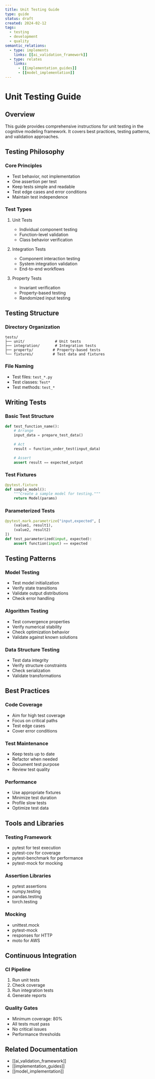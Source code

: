 ```yaml
---
title: Unit Testing Guide
type: guide
status: draft
created: 2024-02-12
tags:
  - testing
  - development
  - quality
semantic_relations:
  - type: implements
    links: [[ai_validation_framework]]
  - type: relates
    links:
      - [[implementation_guides]]
      - [[model_implementation]]
---
```


# Unit Testing Guide

## Overview

This guide provides comprehensive instructions for unit testing in the cognitive modeling framework. It covers best practices, testing patterns, and validation approaches.

## Testing Philosophy

### Core Principles
- Test behavior, not implementation
- One assertion per test
- Keep tests simple and readable
- Test edge cases and error conditions
- Maintain test independence

### Test Types
1. Unit Tests
   - Individual component testing
   - Function-level validation
   - Class behavior verification

2. Integration Tests
   - Component interaction testing
   - System integration validation
   - End-to-end workflows

3. Property Tests
   - Invariant verification
   - Property-based testing
   - Randomized input testing

## Testing Structure

### Directory Organization
```
tests/
├── unit/              # Unit tests
├── integration/       # Integration tests
├── property/         # Property-based tests
└── fixtures/         # Test data and fixtures
```

### File Naming
- Test files: `test_*.py`
- Test classes: `Test*`
- Test methods: `test_*`

## Writing Tests

### Basic Test Structure
```python
def test_function_name():
    # Arrange
    input_data = prepare_test_data()
    
    # Act
    result = function_under_test(input_data)
    
    # Assert
    assert result == expected_output
```

### Test Fixtures
```python
@pytest.fixture
def sample_model():
    """Create a sample model for testing."""
    return Model(params)
```

### Parameterized Tests
```python
@pytest.mark.parametrize("input,expected", [
    (value1, result1),
    (value2, result2)
])
def test_parameterized(input, expected):
    assert function(input) == expected
```

## Testing Patterns

### Model Testing
- Test model initialization
- Verify state transitions
- Validate output distributions
- Check error handling

### Algorithm Testing
- Test convergence properties
- Verify numerical stability
- Check optimization behavior
- Validate against known solutions

### Data Structure Testing
- Test data integrity
- Verify structure constraints
- Check serialization
- Validate transformations

## Best Practices

### Code Coverage
- Aim for high test coverage
- Focus on critical paths
- Test edge cases
- Cover error conditions

### Test Maintenance
- Keep tests up to date
- Refactor when needed
- Document test purpose
- Review test quality

### Performance
- Use appropriate fixtures
- Minimize test duration
- Profile slow tests
- Optimize test data

## Tools and Libraries

### Testing Framework
- pytest for test execution
- pytest-cov for coverage
- pytest-benchmark for performance
- pytest-mock for mocking

### Assertion Libraries
- pytest assertions
- numpy.testing
- pandas.testing
- torch.testing

### Mocking
- unittest.mock
- pytest-mock
- responses for HTTP
- moto for AWS

## Continuous Integration

### CI Pipeline
1. Run unit tests
2. Check coverage
3. Run integration tests
4. Generate reports

### Quality Gates
- Minimum coverage: 80%
- All tests must pass
- No critical issues
- Performance thresholds

## Related Documentation
- [[ai_validation_framework]]
- [[implementation_guides]]
- [[model_implementation]] 